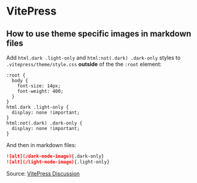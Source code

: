 # VitePress

## How to use theme specific images in markdown files

Add `html.dark .light-only` and `html:not(.dark) .dark-only` styles to `.vitepress/theme/style.css` **outside** of the the `:root` element:

```CSS{7-12} [.vitepress/theme/style.css]
:root {
  body {
    font-size: 14px;
    font-weight: 400;
  }
}
html.dark .light-only {
  display: none !important;
}
html:not(.dark) .dark-only {
  display: none !important;
}
```

And then in markdown files:

```Markdown
![alt](/dark-mode-image){.dark-only}
![alt](/light-mode-image){.light-only}
```

Source: [VitePress Discussion](https://github.com/vuejs/vitepress/discussions/3560)
